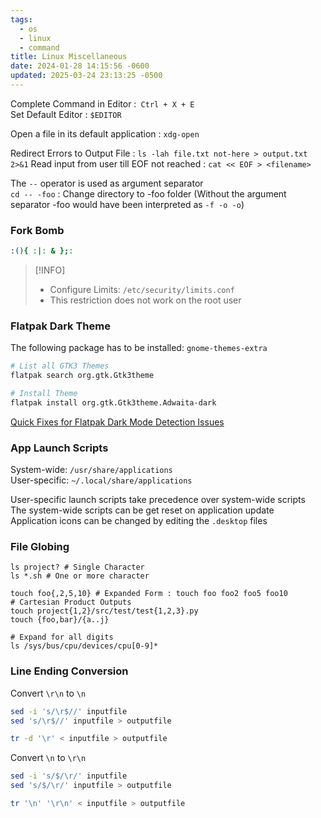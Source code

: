```yaml
---
tags:
  - os
  - linux
  - command
title: Linux Miscellaneous
date: 2024-01-28 14:15:56 -0600
updated: 2025-03-24 23:13:25 -0500
---
```


Complete Command in Editor :` Ctrl + X + E`  
Set Default Editor : `$EDITOR`

Open a file in its default application : `xdg-open` 

Redirect Errors to Output File : `ls -lah file.txt not-here > output.txt 2>&1`
Read input from user till EOF not reached : `cat << EOF > <filename>`

The `--` operator is used as argument separator  
`cd -- -foo` : Change directory to -foo folder (Without the argument separator -foo would have been interpreted as `-f -o -o`)

### Fork Bomb

```bash
:(){ :|: & };:
```

 > [!INFO]  
 > * Configure Limits: `/etc/security/limits.conf`
 > * This restriction does not work on the root user

### Flatpak Dark Theme

The following package has to be installed: `gnome-themes-extra`

```bash
# List all GTK3 Themes
flatpak search org.gtk.Gtk3theme

# Install Theme
flatpak install org.gtk.Gtk3theme.Adwaita-dark
```

[Quick Fixes for Flatpak Dark Mode Detection Issues](https://fariszr.com/flatpak-dark-mode-fix/)

### App Launch Scripts

System-wide: `/usr/share/applications`  
User-specific: `~/.local/share/applications`

User-specific launch scripts take precedence over system-wide scripts  
The system-wide scripts can be get reset on application update  
Application icons can be changed by editing the `.desktop` files  

### File Globing

````shell
ls project? # Single Character
ls *.sh # One or more character

touch foo{,2,5,10} # Expanded Form : touch foo foo2 foo5 foo10
# Cartesian Product Outputs
touch project{1,2}/src/test/test{1,2,3}.py
touch {foo,bar}/{a..j}

# Expand for all digits
ls /sys/bus/cpu/devices/cpu[0-9]*
````

### Line Ending Conversion

Convert `\r\n` to `\n`

```bash
sed -i 's/\r$//' inputfile
sed 's/\r$//' inputfile > outputfile

tr -d '\r' < inputfile > outputfile
```

Convert `\n` to `\r\n`

```bash
sed -i 's/$/\r/' inputfile
sed 's/$/\r/' inputfile > outputfile

tr '\n' '\r\n' < inputfile > outputfile
```

